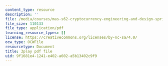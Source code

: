 ```yaml
---
content_type: resource
description: ''
file: /media/courses/mas-s62-cryptocurrency-engineering-and-design-spring-2018/9f1681e41241e402a602a5b13402c9f9_1Qws70XGSq4.pdf
file_size: 110133
file_type: application/pdf
learning_resource_types: []
license: https://creativecommons.org/licenses/by-nc-sa/4.0/
ocw_type: OCWFile
resourcetype: Document
title: 3play pdf file
uid: 9f1681e4-1241-e402-a602-a5b13402c9f9
---
```

